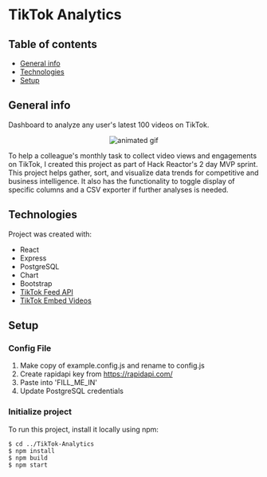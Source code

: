
# TikTok Analytics

## Table of contents
* [General info](#general-info)
* [Technologies](#technologies)
* [Setup](#setup)

## General info
Dashboard to analyze any user's latest 100 videos on TikTok. 

<p align="center">
  <img src="https://user-images.githubusercontent.com/78133003/127193362-56d1ae78-3366-44bd-804c-76d9d206cb91.gif" alt="animated gif" />
</p>

To help a colleague's monthly task to collect video views and engagements on TikTok, I created this project as part of Hack Reactor's 2 day MVP sprint. This project helps gather, sort, and visualize data trends for competitive and business intelligence. It also has the functionality to toggle display of specific columns and a CSV exporter if further analyses is needed.

## Technologies
Project was created with:
* React
* Express
* PostgreSQL
* Chart
* Bootstrap
* [TikTok Feed API](https://rapidapi.com/premium-apis-premium-apis-default/api/tiktok33/)
* [TikTok Embed Videos](https://developers.tiktok.com/doc/embed-videos)
	
## Setup

### Config File
1. Make copy of example.config.js and rename to config.js
2. Create rapidapi key from https://rapidapi.com/
3. Paste into 'FILL_ME_IN'
4. Update PostgreSQL credentials

### Initialize project
To run this project, install it locally using npm:

```
$ cd ../TikTok-Analytics
$ npm install
$ npm build
$ npm start
```
